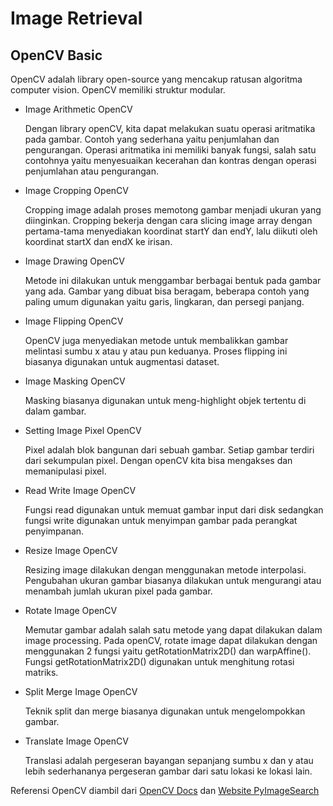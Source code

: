 # Image Retrieval

## OpenCV Basic

OpenCV adalah library open-source yang mencakup ratusan algoritma computer vision. OpenCV memiliki struktur modular.

* Image Arithmetic OpenCV

  Dengan library openCV, kita dapat melakukan suatu operasi aritmatika pada gambar. Contoh yang sederhana yaitu penjumlahan dan pengurangan. Operasi aritmatika ini memiliki banyak fungsi, salah satu contohnya yaitu menyesuaikan kecerahan dan kontras dengan operasi penjumlahan atau pengurangan.

* Image Cropping OpenCV

  Cropping image adalah proses memotong gambar menjadi ukuran yang diinginkan. Cropping bekerja dengan cara slicing image array dengan pertama-tama menyediakan koordinat startY dan endY, lalu diikuti oleh koordinat startX dan endX ke irisan.

* Image Drawing OpenCV

  Metode ini dilakukan untuk menggambar berbagai bentuk pada gambar yang ada. Gambar yang dibuat bisa beragam, beberapa contoh yang paling umum digunakan yaitu garis, lingkaran, dan persegi panjang.
  
* Image Flipping OpenCV

  OpenCV juga menyediakan metode untuk membalikkan gambar melintasi sumbu x atau y atau pun keduanya. Proses flipping ini biasanya digunakan untuk augmentasi dataset.

* Image Masking OpenCV

  Masking biasanya digunakan untuk meng-highlight objek tertentu di dalam gambar.

* Setting Image Pixel OpenCV

  Pixel adalah blok bangunan dari sebuah gambar. Setiap gambar terdiri dari sekumpulan pixel. Dengan openCV kita bisa mengakses dan memanipulasi pixel.

* Read Write Image OpenCV

  Fungsi read digunakan untuk memuat gambar input dari disk sedangkan fungsi write digunakan untuk menyimpan gambar pada perangkat penyimpanan. 

* Resize Image OpenCV

  Resizing image dilakukan dengan menggunakan metode interpolasi. Pengubahan ukuran gambar biasanya dilakukan untuk mengurangi atau menambah jumlah ukuran pixel pada gambar.

* Rotate Image OpenCV

  Memutar gambar adalah salah satu metode yang dapat dilakukan dalam image processing. Pada openCV, rotate image dapat dilakukan dengan menggunakan 2 fungsi yaitu getRotationMatrix2D() dan warpAffine(). Fungsi getRotationMatrix2D() digunakan untuk menghitung rotasi matriks.
  
* Split Merge Image OpenCV

  Teknik split dan merge biasanya digunakan untuk mengelompokkan gambar. 
  
* Translate Image OpenCV

  Translasi adalah pergeseran bayangan sepanjang sumbu x dan y atau lebih sederhananya pergeseran gambar dari satu lokasi ke lokasi lain. 

Referensi OpenCV diambil dari [OpenCV Docs](https://docs.opencv.org/4.5.4/d1/dfb/intro.html) dan [Website PyImageSearch](https://www.pyimagesearch.com/)

